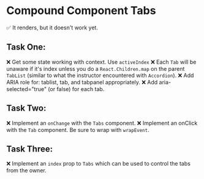 # Compound Component Tabs

✅ It renders, but it doesn't work yet.

## Task One:

❌ Get some state working with context. Use `activeIndex`
❌ Each `Tab` will be unaware if it's index unless you do a `React.Children.map` on the parent `TabList` (similar to what the instructor encountered with `Accordion`).
❌ Add ARIA role for: tablist, tab, and tabpanel appropriately.
❌ Add aria-selected="true" (or false) for each tab.

## Task Two:

❌ Implement an `onChange` with the `Tabs` component.
❌ Implement an onClick with the `Tab` component. Be sure to wrap with `wrapEvent`.

## Task Three:

❌ Implement an `index` prop to `Tabs` which can be used to control the tabs from the owner.
